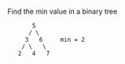 Find the min value in a binary tree

           5
          / \      
         3   6     min = 2
        / \   \
       2   4   7